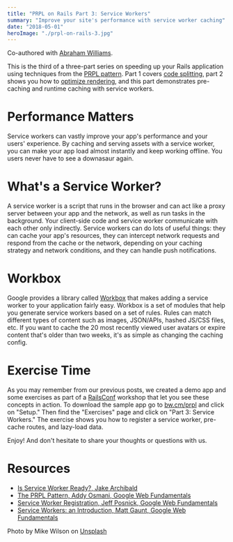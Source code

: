 ```yaml
---
title: "PRPL on Rails Part 3: Service Workers"
summary: "Improve your site's performance with service worker caching"
date: "2018-05-01"
heroImage: "./prpl-on-rails-3.jpg"
---
```

Co-authored with [Abraham Williams](https://bendyworks.com/blog/authors/abraham_williams).

This is the third of a three-part series on speeding up your Rails application using techniques from the [PRPL pattern][prpl]. Part 1 covers [code splitting](https://bendyworks.com/blog/prpl-on-rails-part-1-code-splitting), part 2 shows you how to [optimize rendering](https://bendyworks.com/blog/prpl-on-rails-part-2-optimize-rendering), and this part demonstrates pre-caching and runtime caching with service workers.

# Performance Matters

Service workers can vastly improve your app's performance and your users' experience. By caching and serving assets with a service worker, you can make your app load almost instantly and keep working offline. You users never have to see a downasaur again.

# What's a Service Worker?

A service worker is a script that runs in the browser and can act like a proxy server between your app and the network, as well as run tasks in the background. Your client-side code and service worker communicate with each other only indirectly. Service workers can do lots of useful things: they can cache your app's resources, they can intercept network requests and respond from the cache or the network, depending on your caching strategy and network conditions, and they can handle push notifications.

# Workbox

Google provides a library called [Workbox](https://developers.google.com/web/tools/workbox/) that makes adding a service worker to your application fairly easy. Workbox is a set of modules that help you generate service workers based on a set of rules. Rules can match different types of content such as images, JSON/APIs, hashed JS/CSS files, etc. If you want to cache the 20 most recently viewed user avatars or expire content that's older than two weeks, it's as simple as changing the caching config.

# Exercise Time

As you may remember from our previous posts, we created a demo app and some exercises as part of a [RailsConf](https://railsconf.com/) workshop that let you see these concepts in action. To download the sample app go to [bw.cm/prpl](http://bw.cm/prpl) and click on "Setup." Then find the "Exercises" page and click on "Part 3: Service Workers." The exercise shows you how to register a service worker, pre-cache routes, and lazy-load data.

Enjoy! And don't hesitate to share your thoughts or questions with us.

# Resources

* [Is Service Worker Ready?, Jake Archibald](https://jakearchibald.github.io/isserviceworkerready/)
* [The PRPL Pattern, Addy Osmani, Google Web Fundamentals][prpl]
* [Service Worker Registration, Jeff Posnick, Google Web Fundamentals](https://developers.google.com/web/fundamentals/primers/service-workers/registration)
* [Service Workers: an Introduction, Matt Gaunt, Google Web Fundamentals][sw]

Photo by Mike Wilson on [Unsplash](https://unsplash.com/)

[prpl]: https://developers.google.com/web/fundamentals/performance/prpl-pattern/
[sw]: https://developers.google.com/web/fundamentals/primers/service-workers/
